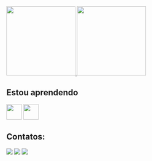 <div>
  <a href="https://github.com/C0mrad078">
    <img loading="lazy" height="180em" src="https://github-readme-stats.vercel.app/api/top-langs/?username=C0mrad078&layout=compact&langs_count=7&theme=dracula"/>
    <img loading="lazy" height="180em" src="https://github-readme-stats.vercel.app/api?username=C0mrad078&show_icons=true&theme=dracula&include_all_commits=true&count_private=true"/>
  </a>
</div>

## Estou aprendendo

<img loading="lazy" src="https://cdn.jsdelivr.net/gh/devicons/devicon@latest/icons/php/php-original.svg" width="40" height="40"/> <img loading="lazy" src="https://cdn.jsdelivr.net/gh/devicons/devicon@latest/icons/python/python-original-wordmark.svg" width="40" height="40"/>

## Contatos:

<div>
<a href="https://www.instagram.com/jhow0788/" target="_blank"><img loading="lazy" src="https://img.shields.io/badge/-Instagram-%23E4405F?style=for-the-badge&logo=instagram&logoColor=white" target="_blank"></a>
<a href = "mailto:jhonaatan81@gmail.com"><img loading="lazy" src="https://img.shields.io/badge/Gmail-D14836?style=for-the-badge&logo=gmail&logoColor=white" target="_blank"></a>
<a href="https://www.linkedin.com/in/jhonatan-schmitt-003062239/" target="_blank"><img loading="lazy" src="https://img.shields.io/badge/-LinkedIn-%230077B5?style=for-the-badge&logo=linkedin&logoColor=white" target="_blank"></a>   
</div>
